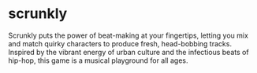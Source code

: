 # scrunkly
Scrunkly puts the power of beat-making at your fingertips, letting you mix and match quirky characters to produce fresh, head-bobbing tracks. Inspired by the vibrant energy of urban culture and the infectious beats of hip-hop, this game is a musical playground for all ages.
